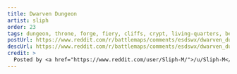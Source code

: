 ```yaml
---
title: Dwarven Dungeon
artist: sliph
order: 23
tags: dungeon, throne, forge, fiery, cliffs, crypt, living-quarters, below-ground, artist:sliph
postUrl: https://www.reddit.com/r/battlemaps/comments/esdswx/dwarven_dungeon_48x48/
descUrl: https://www.reddit.com/r/battlemaps/comments/esdswx/dwarven_dungeon_48x48/ff99olj/
credit: >
  Posted by <a href="https://www.reddit.com/user/Sliph-M/">/u/Sliph-M</a> to <a href="https://www.reddit.com/r/battlemaps/">/r/battlemaps</a> in Jan, 2020. <br/> Please support the artist on <a href="https://www.patreon.com/sliph">Patreon</a>, as well as follow them on <a href="https://www.instagram.com/matiasberchtart/">Instagram</a>
---
```

